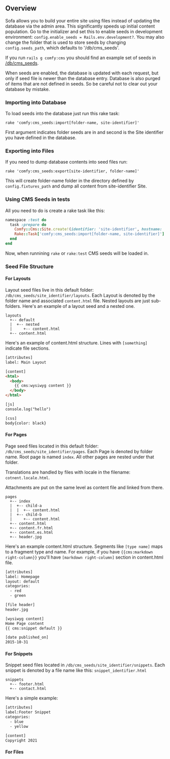 ## Overview

Sofa allows you to build your entire site using files instead of updating the
database via the admin area. This significantly speeds up initial content
population. Go to the initializer and set this to enable seeds in development
environment: `config.enable_seeds = Rails.env.development?`. You may also change
the folder that is used to store seeds by changing `config.seeds_path`, which
defaults to '/db/cms_seeds'.

If you run `rails g comfy:cms` you should find an example set of seeds in
[/db/cms\_seeds](https://github.com/comfy/comfortable-mexican-sofa/tree/master/db/cms_seeds).

When seeds are enabled, the database is updated with each request, but only if
seed file is newer than the database entry. Database is also purged of items that
are not defined in seeds. So be careful not to clear out your database by mistake.

### Importing into Database

To load seeds into the database just run this rake task:

```
rake 'comfy:cms_seeds:import[folder-name, site-identifier]'
```

First argument indicates folder seeds are in and second is the Site identifier
you have defined in the database.

### Exporting into Files

If you need to dump database contents into seed files run:

```
rake 'comfy:cms_seeds:export[site-identifier, folder-name]'
```

This will create folder-name folder in the directory defined by
`config.fixtures_path` and dump all content from site-identifier Site.

### Using CMS Seeds in tests

All you need to do is create a rake task like this:

```ruby
namespace :test do
  task :prepare do
    Comfy::Cms::Site.create!(identifier: 'site-identifier', hostname: 'localhost')
    Rake::Task['comfy:cms_seeds:import[folder-name, site-identifier]'].invoke
  end
end
```

Now, when runnining `rake` or `rake:test` CMS seeds will be loaded in.

### Seed File Structure

#### For Layouts

Layout seed files live in this default folder: `/db/cms_seeds/site_identifier/layouts`.
Each Layout is denoted by the folder name and associated `content.html` file.
Nested layouts are just sub-folders. Here's an example of a layout seed and a nested one.

```text
layouts
  +-- default
  |  +-- nested
  |     +-- content.html
  +-- content.html
```

Here's an example of content.html structure. Lines with `[something]` indicate
file sections.

```html
[attributes]
label: Main Layout

[content]
<html>
  <body>
    {{ cms:wysiwyg content }}
  </body>
</html>

[js]
console.log("hello")

[css]
body{color: black}
```

#### For Pages

Page seed files located in this default folder: `/db/cms_seeds/site_identifier/pages`.
Each Page is denoted by folder name. Root page is named `index`. All other pages
are nested under that folder.

Translations are handled by files with locale in the filename: `cotnent.locale.html`.

Attachments are put on the same level as content file and linked from there.

```text
pages
  +-- index
  |  +-- child-a
  |  |  +-- content.html
  |  +-- child-b
  |     +-- content.html
  +-- content.html
  +-- content.fr.html
  +-- content.es.html
  +-- header.jpg
```

Here's an example content.html structure. Segments like `[type name]` maps to
a fragment type and name. For example, if you have `{{cms:markdown right-column}}`
you'll have `[markdown right-column]` section in content.html file.

```html
[attributes]
label: Homepage
layout: default
categories:
  - red
  - green

[file header]
header.jpg

[wysiwyg content]
Home Page content
{{ cms:snippet default }}

[date published_on]
2015-10-31
```

#### For Snippets

Snippet seed files located in `/db/cms_seeds/site_identifier/snippets`. Each
snippet is denoted by a file name like this: `snippet_identifier.html`

```text
snippets
  +-- footer.html
  +-- contact.html
```

Here's a simple example:

```html
[attributes]
label:Footer Snippet
categories:
  - blue
  - yellow

[content]
Copyright 2021
```

#### For Files